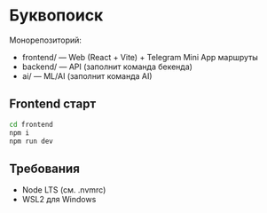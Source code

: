 # Буквопоиск

Монорепозиторий:

- frontend/ — Web (React + Vite) + Telegram Mini App маршруты
- backend/ — API (заполнит команда бекенда)
- ai/ — ML/AI (заполнит команда AI)

## Frontend старт

```bash
cd frontend
npm i
npm run dev
```

## Требования

- Node LTS (см. .nvmrc)
- WSL2 для Windows
